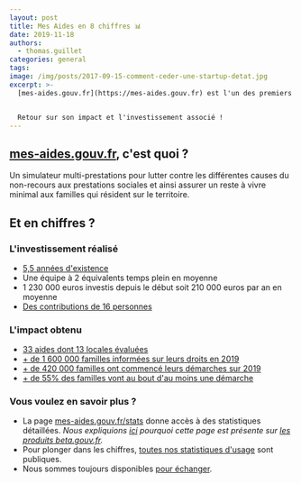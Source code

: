 ```yaml
---
layout: post
title: Mes Aides en 8 chiffres 📊
date: 2019-11-18
authors:
  - thomas.guillet
categories: general
tags:
image: /img/posts/2017-09-15-comment-ceder-une-startup-detat.jpg
excerpt: >-
  [mes-aides.gouv.fr](https://mes-aides.gouv.fr) est l'un des premiers services publics numériques du collectif [beta.gouv.fr](https://beta.gouv.fr).


  Retour sur son impact et l'investissement associé !
---
```


## [mes-aides.gouv.fr](https://mes-aides.gouv.fr), c'est quoi ?

Un simulateur multi-prestations pour lutter contre les différentes causes du non-recours aux prestations sociales et ainsi assurer un reste à vivre minimal aux familles qui résident sur le territoire.


## Et en chiffres ?


### L'investissement réalisé

- [5,5 années d'existence](https://github.com/betagouv/mes-aides-ui/commit/d76371887f49bf9ecb20b9b267bc697f3b6871ce)
- Une équipe à 2 équivalents temps plein en moyenne
- 1 230 000 euros investis depuis le début soit 210 000 euros par an en moyenne
- [Des contributions de 16 personnes](https://github.com/betagouv/mes-aides-ui)


### L'impact obtenu

- [33 aides dont 13 locales évaluées](https://mes-aides.gouv.fr/)
- [+ de 1 600 000 familles informées sur leurs droits en 2019](https://stats.data.gouv.fr/index.php?module=CoreHome&action=index&idSite=9&period=day&date=today#?idSite=9&period=year&date=2019-11-07&segment=&category=Goals_Goals&subcategory=General_Overview)
- [+ de 420 000 familles ont commencé leurs démarches sur 2019](https://stats.data.gouv.fr/index.php?module=CoreHome&action=index&idSite=9&period=day&date=today#?idSite=9&period=year&date=2019-11-07&segment=&category=Goals_Goals&subcategory=General_Overview)
- [+ de 55% des familles vont au bout d'au moins une démarche](https://mes-aides.gouv.fr/stats)


### Vous voulez en savoir plus ?

- La page [mes-aides.gouv.fr/stats](https://mes-aides.gouv.fr/stats) donne accès à des statistiques détaillées. _Nous expliquions [ici](https://blog.beta.gouv.fr/general/2017/03/24/no-more-digital-bullshit-please/) pourquoi cette page est présente sur [les produits beta.gouv.fr](https://beta.gouv.fr/startups)._
- Pour plonger dans les chiffres, [toutes nos statistiques d'usage](https://stats.data.gouv.fr/index.php?module=CoreHome&action=index&idSite=9&period=day&date=today) sont publiques.
- Nous sommes toujours disponibles [pour échanger](mailto:contact@mes-aides.gouv.fr).
